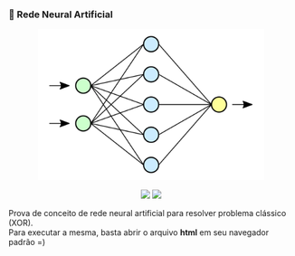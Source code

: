 ### 🤖 Rede Neural Artificial

<p align='center'>
    <img src="neural-network.svg" width='400px' >
</p>

<p align="center">
    <img src="https://img.shields.io/github/languages/count/melchisedech333/xor-neural-network?style=for-the-badge" >
    <img src="https://img.shields.io/github/repo-size/melchisedech333/xor-neural-network?style=for-the-badge" >
</p>

Prova de conceito de rede neural artificial para resolver problema clássico (XOR).<br>
Para executar a mesma, basta abrir o arquivo <b>html</b> em seu navegador padrão =)


